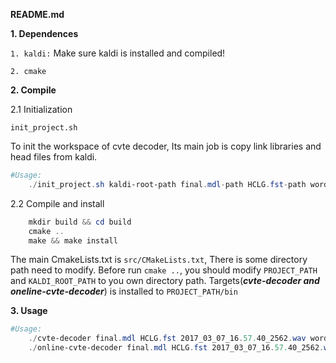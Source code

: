 **README.md**

**1. Dependences**

`1. kaldi:` Make sure kaldi is installed and compiled!

`2. cmake`

**2. Compile**

2.1 Initialization

`init_project.sh`

To init the workspace of cvte decoder, Its main job is copy link libraries and head files from kaldi.
```powershell
#Usage:
	./init_project.sh kaldi-root-path final.mdl-path HCLG.fst-path words.txt-path
```

2.2 Compile and install
```powershell
	mkdir build && cd build
	cmake ..
	make && make install
```
The main CmakeLists.txt is `src/CMakeLists.txt`, There is some directory path need to modify. Before run `cmake ..`, you should modify  `PROJECT_PATH` and  `KALDI_ROOT_PATH` to you own directory path. Targets(***cvte-decoder and oneline-cvte-decoder***) is installed to `PROJECT_PATH/bin`
	
**3. Usage**
```powershell
#Usage:
	./cvte-decoder final.mdl HCLG.fst 2017_03_07_16.57.40_2562.wav words.txt
	./online-cvte-decoder final.mdl HCLG.fst 2017_03_07_16.57.40_2562.wav words.txt
```
